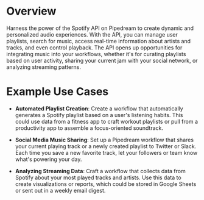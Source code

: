 # Overview

Harness the power of the Spotify API on Pipedream to create dynamic and personalized audio experiences. With the API, you can manage user playlists, search for music, access real-time information about artists and tracks, and even control playback. The API opens up opportunities for integrating music into your workflows, whether it's for curating playlists based on user activity, sharing your current jam with your social network, or analyzing streaming patterns.

# Example Use Cases

- **Automated Playlist Creation**: Create a workflow that automatically generates a Spotify playlist based on a user's listening habits. This could use data from a fitness app to craft workout playlists or pull from a productivity app to assemble a focus-oriented soundtrack.

- **Social Media Music Sharing**: Set up a Pipedream workflow that shares your current playing track or a newly created playlist to Twitter or Slack. Each time you save a new favorite track, let your followers or team know what's powering your day.

- **Analyzing Streaming Data**: Craft a workflow that collects data from Spotify about your most played tracks and artists. Use this data to create visualizations or reports, which could be stored in Google Sheets or sent out in a weekly email digest.
